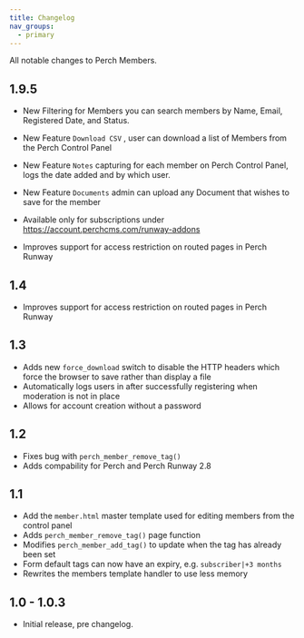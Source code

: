 ```yaml
---
title: Changelog
nav_groups:
  - primary
---
```


All notable changes to Perch Members.

## 1.9.5
- New Filtering for Members you can search members by Name, Email, Registered Date, and Status.
- New Feature  `Download CSV​` , user can download a list of Members from the  Perch Control Panel
- New Feature `Notes` capturing for each member on Perch Control Panel, logs the date added and by which user.
- New Feature `Documents` admin can upload any Document that wishes to save for the member
- Available only for subscriptions under <a href="https://account.perchcms.com/runway-addons">https://account.perchcms.com/runway-addons</a>


- Improves support for access restriction on routed pages in Perch Runway

## 1.4

- Improves support for access restriction on routed pages in Perch Runway

## 1.3

- Adds new `force_download` switch to disable the HTTP headers which force the browser to save rather than display a file
- Automatically logs users in after successfully registering when moderation is not in place
- Allows for account creation without a password

## 1.2

- Fixes bug with `perch_member_remove_tag()`
- Adds compability for Perch and Perch Runway 2.8

## 1.1

- Add the `member.html` master template used for editing members from the control panel
- Adds `perch_member_remove_tag()` page function
- Modifies `perch_member_add_tag()` to update when the tag has already been set
- Form default tags can now have an expiry, e.g. `subscriber|+3 months`
- Rewrites the members template handler to use less memory

## 1.0 - 1.0.3

- Initial release, pre changelog.
